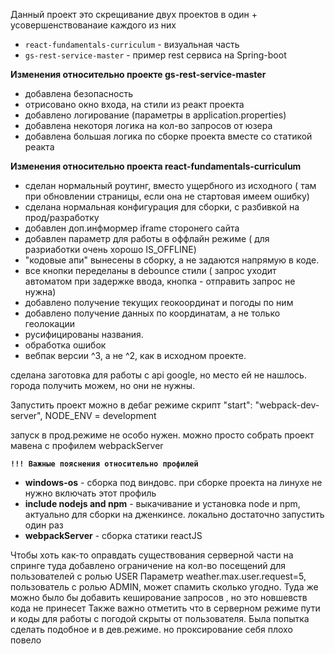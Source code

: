 Данный проект это скрещивание двух проектов в один + усовершенствованаие каждого из них
- `react-fundamentals-curriculum` - визуальная часть
- `gs-rest-service-master` - пример rest сервиса на Spring-boot

**Изменения относительно проекте gs-rest-service-master**
- добавлена безопасность
- отрисовано окно входа, на стили из реакт проекта
- добавлено логирование (параметры в application.properties)
- добавлена некоторя логика на кол-во запросов от юзера
- добавлена большая логика по сборке проекта вместе со статикой реакта

**Изменения относительно проекта react-fundamentals-curriculum**
- сделан нормальный роутинг, вместо ущербного из исходного ( там при обновлении страницы, если она не стартовая имеем ошибку)
- сделана нормальная конфигурация для сборки, с разбивкой на прод/разработку
- добавлен доп.инфмормер iframe сторонего сайта
- добавлен параметр для работы в оффлайн режиме ( для разриаботки очень хорошо IS_OFFLINE)
- "кодовые апи" вынесены в сборку, а не задаются напрямую в коде.
- все кнопки переделаны в debounce стили ( запрос уходит автоматом при задержке ввода, кнопка - отправить запрос не нужна)
- добавлено получение текущих геокоординат и погоды по ним
- добавлено получение данных по координатам, а не только геолокации
- русифицированы названия.
- обработка ошибок
- вебпак версии ^3, а не ^2, как в исходном проекте.

сделана заготовка для работы с api google, но место ей не нашлось. города получить можем, но они не нужны. 

Запустить проект можно в дебаг режиме 
скрипт  "start": "webpack-dev-server", NODE_ENV = development

запуск в прод.режиме не особо нужен. можно просто собрать проект мавена с профилем webpackServer

**`!!! Важные пояснения относительно профилей`**

- **windows-os** - сборка под виндовс. при сборке проекта на линухе не нужно включать этот профиль
- **include nodejs and npm** - выкачивание и установка node и npm, актуально для сборки на дженкинсе. локально достаточно запустить один раз
- **webpackServer** - сборка статики reactJS

Чтобы хоть как-то оправдать существования серверной части на спринге туда добавлено ограничение на кол-во посещений для пользователей с ролью USER
Параметр weather.max.user.request=5, пользователь с ролью ADMIN, может спамить сколько угодно. Туда же можно было бы добавить кеширование запросов
, но это новшевств кода не принесет
Также важно отметить что в серверном режиме пути и коды для работы с погодой скрыты от пользователя. Была попытка сделать подобное и в дев.режиме. но проксирование себя плохо повело
